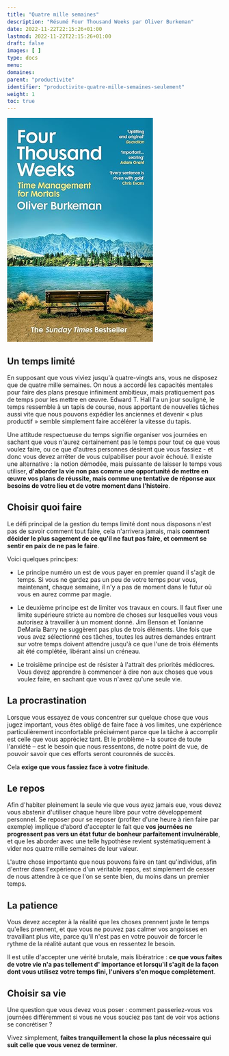 ```yaml
---
title: "Quatre mille semaines"
description: "Résumé Four Thousand Weeks par Oliver Burkeman"
date: 2022-11-22T22:15:26+01:00
lastmod: 2022-11-22T22:15:26+01:00
draft: false
images: [ ]
type: docs
menu:
domaines:
parent: "productivite"
identifier: "productivite-quatre-mille-semaines-seulement"
weight: 1
toc: true
---
```


[![image](couverture_livre.jpg)](https://amzn.to/3Hx1vks)

## Un temps limité

En supposant que vous viviez jusqu'à quatre-vingts ans, vous ne disposez que de quatre mille semaines. On nous a accordé
les capacités mentales pour faire des plans presque infiniment ambitieux, mais pratiquement pas de temps pour les mettre
en œuvre. Edward T. Hall l'a un jour souligné, le temps ressemble à un tapis de course, nous apportant de nouvelles
tâches aussi vite que nous pouvons expédier les anciennes et devenir « plus productif » semble simplement faire
accélérer la vitesse du tapis.

Une attitude respectueuse du temps signifie organiser vos journées en sachant que vous n'aurez certainement pas le temps
pour tout ce que vous voulez faire, ou ce que d'autres personnes désirent que vous fassiez - et donc vous devez arrêter
de vous culpabiliser pour avoir échoué. Il existe une alternative : la notion démodée, mais puissante de laisser le
temps vous utiliser, **d'aborder la vie non pas comme une opportunité de mettre en œuvre vos plans de réussite, mais
comme une tentative de réponse aux besoins de votre lieu et de votre moment dans l'histoire**.

## Choisir quoi faire

Le défi principal de la gestion du temps limité dont nous disposons n'est pas de savoir comment tout faire, cela
n'arrivera jamais, mais **comment décider le plus sagement de ce qu'il ne faut pas faire, et comment se sentir en paix
de ne pas le faire**.

Voici quelques principes:

- Le principe numéro un est de vous payer en premier quand il s'agit de temps. Si vous ne gardez pas un peu de votre
  temps pour vous, maintenant, chaque semaine, il n'y a pas de moment dans le futur où vous en aurez comme par magie.

- Le deuxième principe est de limiter vos travaux en cours. Il faut fixer une limite supérieure stricte au nombre de
  choses sur lesquelles vous vous autorisez à travailler à un moment donné. Jim Benson et Tonianne DeMaria Barry ne
  suggèrent pas plus de trois éléments. Une fois que vous avez sélectionné ces tâches, toutes les autres
  demandes entrant sur votre temps doivent attendre jusqu'à ce que l'une de trois éléments ait été complétée, libérant
  ainsi un créneau.

- Le troisième principe est de résister à l'attrait des priorités médiocres. Vous devez apprendre à commencer à dire non
  aux choses que vous voulez faire, en sachant que vous n'avez qu'une seule vie.

## La procrastination

Lorsque vous essayez de vous concentrer sur quelque chose que vous jugez important, vous êtes obligé de faire face à vos
limites, une expérience particulièrement inconfortable précisément parce que la tâche à accomplir est celle que vous
appréciez tant. Et le problème – la source de toute l'anxiété – est le besoin que nous ressentons, de notre point de
vue, de pouvoir savoir que ces efforts seront couronnés de succès.

Cela **exige que vous fassiez face à votre finitude**.

## Le repos

Afin d'habiter pleinement la seule vie que vous ayez jamais eue, vous devez vous abstenir d'utiliser chaque heure libre
pour votre développement personnel. Se reposer pour se reposer (profiter d'une heure à rien faire par exemple) implique
d'abord d'accepter le fait que **vos journées ne progressent pas vers un état futur de bonheur parfaitement
invulnérable**, et que les aborder avec une telle hypothèse revient systématiquement à vider nos quatre
mille semaines de leur valeur.

L'autre chose importante que nous pouvons faire en tant qu'individus, afin d'entrer dans l'expérience d'un véritable
repos, est simplement de cesser de nous attendre à ce que l'on se sente bien, du moins dans un premier temps.

## La patience

Vous devez accepter à la réalité que les choses prennent juste le temps qu'elles prennent, et que vous ne pouvez pas
calmer vos angoisses en travaillant plus vite, parce qu'il n'est pas en votre pouvoir de forcer le rythme de la réalité
autant que vous en ressentez le besoin.

Il est utile d'accepter une vérité brutale, mais libératrice : **ce que vous faites de votre vie n'a pas tellement d'
importance et lorsqu'il s'agit de la façon dont vous utilisez votre temps fini, l'univers s'en moque complètement**.

## Choisir sa vie

Une question que vous devez vous poser : comment passeriez-vous vos journées différemment si vous ne vous souciez pas
tant de voir vos actions se concrétiser ?

Vivez simplement, **faites tranquillement la chose la plus nécessaire qui suit celle que vous venez de terminer**.